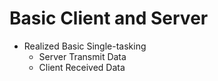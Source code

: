 # Basic Client and Server

- Realized Basic Single-tasking 
  - Server Transmit Data
  - Client Received Data